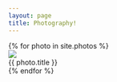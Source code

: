```yaml
---
layout: page
title: Photography!
---
```


<div class="galleryWrap">
  {% for photo in site.photos %}
    <div class="pictureBox">
      <div class="innerBox">
          <img src="{{ photo.path }}">
          <div class="titleBox">{{ photo.title }}</div>
      </div>
    </div>
  {% endfor %}       
</div>
